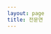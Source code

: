 ```yaml
---
layout: page
title: 전문연
---
```


<p id="demo"></p>

<script>
var countDownDate = new Date("Feb 28, 2023 23:59:59").getTime();
f = function() {
  var now = new Date().getTime();
  var distance = countDownDate - now;
  var days = Math.floor(distance / (1000 * 60 * 60 * 24));
  var hours = Math.floor((distance % (1000 * 60 * 60 * 24)) / (1000 * 60 * 60));
  var minutes = Math.floor((distance % (1000 * 60 * 60)) / (1000 * 60));
  var seconds = Math.floor((distance % (1000 * 60)) / 1000);
  document.getElementById("demo").innerHTML = "D-" + days + "일 " + hours + "시간 "
  + minutes + "분 " + seconds + "초";
  if (distance < 0) {
    clearInterval(x);
    document.getElementById("demo").innerHTML = "전문연 끝!";
  }
};
f();
var x = setInterval(f, 1000);
</script>
